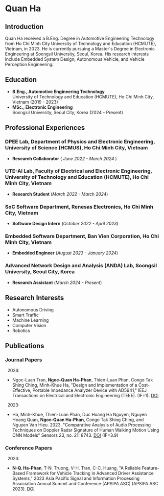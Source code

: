 # Quan Ha

## Introduction
Quan Ha received a B.Eng. Degree in Automotive Engineering Technology from Ho Chi Minh City University of Technology and Education (HCMUTE), Vietnam, in 2023. He is currently pursuing a Master's Degree in Electronic Engineering at Soongsil University, Seoul, Korea. His research interests include Embedded System Design, Autonomous Vehicle, and Vehicle Perception Engineering.

## Education
- **B.Eng., Automotive Engineering Technology**  
  University of Technology and Education (HCMUTE), Ho Chi Minh City, Vietnam (2019 - 2023)
- **MSc., Electronic Engineering**  
  Soongsil University, Seoul City, Korea (2024 - Present)

## Professional Experiences

### DPEE Lab, Department of Physics and Electronic Engineering, University of Science (HCMUS), Ho Chi Minh City, Vietnam
- **Research Collaborator**  ( *June 2022 - March 2024* )

### UTE-AI Lab, Faculty of Electrical and Electronic Engineering, University of Technology and Education (HCMUTE), Ho Chi Minh City, Vietnam
- **Research Student**  (*March 2022 - March 2024*)

### SoC Software Department, Renesas Electronics, Ho Chi Minh City, Vietnam
- **Software Design Intern**  (*October 2022 - April 2023*)

### Embedded Software Department, Ban Vien Corporation, Ho Chi Minh City, Vietnam
- **Embedded Engineer**  (*August 2023 - January 2024*)

### Advanced Network Design and Analysis (ANDA) Lab, Soongsil University, Seoul City, Korea
- **Research Assistant**  (*March 2024 - Present*)

## Research Interests
- Autonomous Driving
- Smart Traffic
- Machine Learning
- Computer Vision
- Robotics

## Publications

### Journal Papers
&nbsp;&nbsp;2024:
- Ngoc-Luan Tran, **Ngoc-Quan Ha-Phan**, Thien-Luan Phan, Congo Tak Shing Ching, Minh-Khue Ha, "Design and Implementation of a Cost-Effective, Portable Impedance Analyzer Device with AD5941," IEEJ Transactions on Electrical and Electronic Engineering (TEEE). (IF=1). [DOI](https://doi.org/10.1002/tee.24134)

&nbsp;&nbsp;2023: 
- Ha, Minh-Khue, Thien-Luan Phan, Duc Hoang Ha Nguyen, Nguyen Hoang Quan, **Ngoc-Quan Ha-Phan**, Congo Tak Shing Ching, and Nguyen Van Hieu. 2023. "Comparative Analysis of Audio Processing Techniques on Doppler Radar Signature of Human Walking Motion Using CNN Models" Sensors 23, no. 21: 8743. [DOI](https://doi.org/10.3390/s23218743) (IF=3.9)

### Conference Papers
&nbsp;&nbsp;2023:
- **N-Q. Ha-Phan**, T-N. Truong, V-H. Tran, C-C. Huang, "A Reliable Feature-Based Framework for Vehicle Tracking in Advanced Driver Assistance Systems," 2023 Asia Pacific Signal and Information Processing Association Annual Summit and Conference (APSIPA ASC) (APSIPA ASC 2023). [DOI](https://dx.doi.org/10.1109/APSIPAASC58517.2023.10317503)